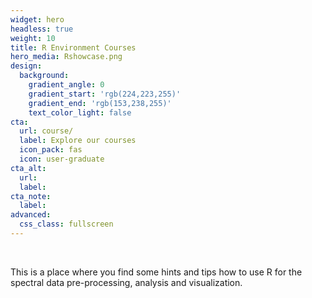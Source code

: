 ```yaml
---
widget: hero
headless: true
weight: 10
title: R Environment Courses
hero_media: Rshowcase.png
design:
  background:
    gradient_angle: 0
    gradient_start: 'rgb(224,223,255)'
    gradient_end: 'rgb(153,238,255)'
    text_color_light: false
cta:
  url: course/
  label: Explore our courses
  icon_pack: fas
  icon: user-graduate
cta_alt:
  url:
  label:
cta_note:
  label:
advanced:
  css_class: fullscreen
---
```

<br>

This is a place where you find some hints and tips how to use R for the spectral data pre-processing, analysis and visualization.
